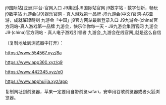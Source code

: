 j9国际站[亚洲]平台-官网入口 J9集团|J9国际站官网 j9数字站 - 数字创新，畅玩j9数字站 九游会(J9)娱乐官网 - 真人游戏第一品牌 J9九游会(中文)官网-AG亚游，成就璀璨時刻 九游会「中国」j9官方网站最新登录入口 J9九游会·(china)官方网站-真人游戏第一品牌 九游会，快乐伴你每一天 - J9九游会集团官网 九游会J9·(china)官方网站 - 真人电子游戏引领者 九游会_九游会在线官网_就是这么自信


（复制地址到浏览器中打开）：

https://www.554567.xyz/8a

https://www.app360.xyz/q9

https://www.442345.xyz/e0

https://www.apphuijia.xyz/app

复制网址到浏览器，苹果一定要用自带浏览safari，安卓用谷歌浏览器或者火狐浏览器。
